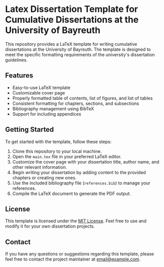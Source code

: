 # Latex Dissertation Template for Cumulative Dissertations at the University of Bayreuth

This repository provides a LaTeX template for writing cumulative dissertations at the University of Bayreuth. The template is designed to meet the specific formatting requirements of the university's dissertation guidelines.

## Features

- Easy-to-use LaTeX template
- Customizable cover page
- Properly formatted table of contents, list of figures, and list of tables
- Consistent formatting for chapters, sections, and subsections
- Bibliography management using BibTeX
- Support for including appendices

## Getting Started

To get started with the template, follow these steps:

1. Clone this repository to your local machine.
2. Open the `main.tex` file in your preferred LaTeX editor.
3. Customize the cover page with your dissertation title, author name, and other relevant information.
4. Begin writing your dissertation by adding content to the provided chapters or creating new ones.
5. Use the included bibliography file (`references.bib`) to manage your references.
6. Compile the LaTeX document to generate the PDF output.

## License

This template is licensed under the [MIT License](LICENSE). Feel free to use and modify it for your own dissertation projects.

## Contact

If you have any questions or suggestions regarding this template, please feel free to contact the project maintainer at [email@example.com](mailto:email@example.com).
